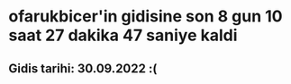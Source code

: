# ofarukbicer'in gidisine son 8 gun 10 saat 27 dakika 47 saniye kaldi

## Gidis tarihi: 30.09.2022 :(